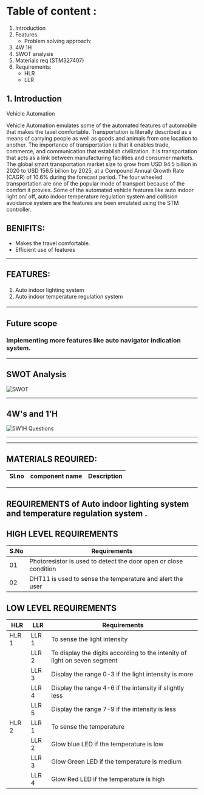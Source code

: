 # Table of content : #

1.  Introduction 
2.  Features
    * Problem solving approach:
3.  4W 1H
4.  SWOT analysis  
5.  Materials req (STM327407)
6.  Requirements:
     * HLR
     * LLR

## 1. Introduction

 Vehicle  Automation

Vehicle  Automation emulates some of the  automated features of automobile that makes the tavel comfortable.
Transportation is literally described as a means of carrying people as well as goods and animals from one location to another. The importance of transportation is that it enables trade, commerce, and communication that establish civilization. It is transportation that acts as a link between manufacturing facilities and consumer markets. The global smart transportation market size to grow from USD 94.5 billion in 2020 to USD 156.5 billion by 2025, at a Compound Annual Growth Rate (CAGR) of 10.6% during the forecast period. The four wheeled transportation are one of the popular mode of transport because of the comfort it provies. Some of the automated vehicle features like auto indoor light on/ off, auto indoor temperature regulation system and collision avoidance system are the features are been emulated using the STM controller. 
</p>



## BENIFITS: 
* Makes the travel comfortable.
* Efficient use of features


--------------------------------------------------------------------

## FEATURES: ##
####
1. Auto indoor lighting system
2. Auto indoor temperature regulation system 
####

--------------------------------------------------------------
## Future scope ##
### Implementing more features like auto navigator indication system. 



-------------------------------------------------------------------------------------------

## SWOT Analysis ##

![SWOT](https://user-images.githubusercontent.com/98831772/163202470-c2dd058c-6a47-4d42-bd81-6c992a6220fd.jpg)


  ------------------------------------------------------------------------



## 4W's and 1'H

![5W1H Questions](https://user-images.githubusercontent.com/98831772/163202727-b6cb9762-03c4-4390-abc3-3185e03c126e.jpg)


----------------------
--------------------------------
## MATERIALS  REQUIRED:
| Sl.no  | component name |Description|
|---- | -----| :----: |

-------------------------------------------------------------------------

## REQUIREMENTS  of Auto indoor lighting system and temperature regulation system .



## HIGH LEVEL REQUIREMENTS

|S.No| Requirements|
|----|-------------|
|01|Photoresistor is used to detect the door open or close condition|
|02|DHT11 is used to sense the temperature and alert the user |

## LOW LEVEL REQUIREMENTS

| HLR | LLR | Requirements |
| ---- | ----- | ---------- |
| HLR 1 | LLR 1 | To sense the light intensity |
|       | LLR 2 | To display the digits according to the intenity of light on seven segment |
|       | LLR 3 | Display the range 0-3 if the light intensity is more |
|       | LLR 4 | Display the range 4-6 if the intensity if slightly less |
|       | LLR 5 | Display the range 7-9 if the intensity is less |
| HLR 2 | LLR 1 | To sense the temperature |
|       | LLR 2 | Glow blue LED if the temperature is low |
|       | LLR 3 | Glow Green LED if the temperature is medium |
|       | LLR 4 | Glow Red LED if the temperature is high |
